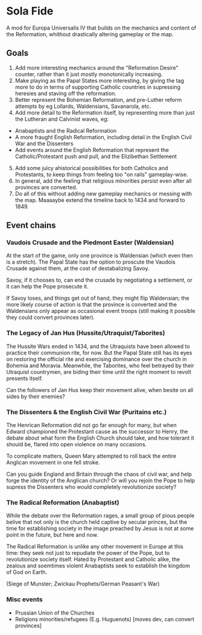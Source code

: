# Sola Fide

A mod for Europa Universalis IV that builds on the mechanics and content of the Reformation, whithout drastically altering gameplay or the map.

## Goals

1. Add more interesting mechanics around the "Reformation Desire" counter, rather than it just mostly monotonically increasing.
2. Make playing as the Papal States more interesting, by giving the tag more to do in terms of supporting Catholic countries in supressing heresies and staving off the reformation.
3. Better represent the Bohemian Reformation, and pre-Luther reform attempts by eg Lollards, Waldensians, Savanarola, etc.
4. Add more detail to the Reformation itself, by representing more than just the Lutheran and Calvinist waves, eg:
  * Anabaptists and the Radical Reformation
  * A more fraught English Reformation, including detail in the English Civil War and the Dissenters
  * Add events around the English Reformation that represent the Catholic/Protestant push and pull, and the Elizibethan Settlement
5. Add some juicy ahistorical possibilities for both Catholics and Protestants, to keep things from feeling too "on rails" gameplay-wise.
6. In general, add the feeling that religious minorities persist even after all provinces are converted.
7. Do all of this without adding new gameplay mechanics or messing with the map. Maaaaybe extend the timeline back to 1434 and forward to 1849.

## Event chains

### Vaudois Crusade and the Piedmont Easter (Waldensian)

At the start of the game, only one province is Waldensian (which even then is a stretch). The Papal State has the option to proscute the Vaudois Crusade against them, at the cost of destabalizing Savoy.

Savoy, if it chooses to, can end the crusade by negotiating a settlement, or it can help the Pope prosecute it.

If Savoy loses, and things get out of hand, they might flip Waldensian; the more likely course of action is that the province is converted and the Waldensians only appear as occasional event troops (still making it possible they could convert provinces later).

### The Legacy of Jan Hus (Hussite/Utraquist/Taborites)

The Hussite Wars ended in 1434, and the Utraquists have been allowed to practice their communion rite, for now. But the Papal State still has its eyes on restoring the official rite and exercising dominance over the church in Bohemia and Moravia. Meanwhile, the Taborites, who feel betrayed by their Utraquist countrymen, are biding their time until the right moment to revolt presents itself.

Can the followers of Jan Hus keep their movement alive, when besite on all sides by their enemies?

### The Dissenters & the English Civil War (Puritains etc.)

The Henrican Reformation did not go far enough for many, but when Edward championed the Protestant cause as the successor to Henry, the debate about what form the English Church should take, and how tolerant it should be, flared into open violence on many occasions.

To complicate matters, Queen Mary attempted to roll back the entire Anglican movement in one fell stroke.

Can you guide England and Britain through the chaos of civil war, and help forge the identity of the Anglican church? Or will you rejoin the Pope to help supress the Dissenters who would completely revolutionize society?

### The Radical Reformation (Anabaptist)

While the debate over the Reformation rages, a small group of pious people belive that not only is the church held captive by secular princes, but the time for establishing society in the image preached by Jesus is not at some point in the future, but here and now.

The Radical Reformation is unlike any other movement in Europe at this time: they seek not just to repudiate the power of the Pope, but to revolutionize society itself. Hated by Protestant and Catholic alike, the zealous and soemtimes violent Anabaptists seek to establish the kingdom of God on Earth.

(Siege of Munster; Zwickau Prophets/German Peasant's War)

### Misc events

* Prussian Union of the Churches
* Religions minorities/refugees (E.g. Huguenots) [moves dev, can convert provinces]

